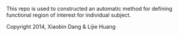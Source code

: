 This repo is used to constructed an automatic method for defining functional
region of interest for individual subject.

Copyright 2014, Xiaobin Dang & Lijie Huang

